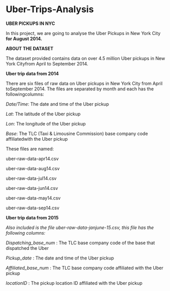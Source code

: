 # Uber-Trips-Analysis
**UBER PICKUPS IN NYC**

In this project, we are going to analyse the Uber Pickups in New York City **for August 2014.**


**ABOUT THE DATASET**

The dataset provided contains data on over 4.5 million Uber pickups in New York Cityfrom April to September 2014.

**Uber trip data from 2014**

There are six files of raw data on Uber pickups in New York City from April toSeptember 2014. The files are separated by month and each has the followingcolumns:

*Date/Time*: The date and time of the Uber pickup

*Lat*: The latitude of the Uber pickup

*Lon*: The longitude of the Uber pickup

*Base*: The TLC (Taxi & Limousine Commission) base company code affiliatedwith the Uber pickup

These files are named:

uber-raw-data-apr14.csv

uber-raw-data-aug14.csv

uber-raw-data-jul14.csv

uber-raw-data-jun14.csv

uber-raw-data-may14.csv

uber-raw-data-sep14.csv



**Uber trip data from 2015**

*Also included is the file uber-raw-data-janjune-15.csv, this file has the following columns:*

*Dispatching_base_num* : The TLC base company code of the base that dispatched the Uber

*Pickup_date* : The date and time of the Uber pickup

*Affiliated_base_num* : The TLC base company code affiliated with the Uber pickup

*locationID* : The pickup location ID affiliated with the Uber pickup
